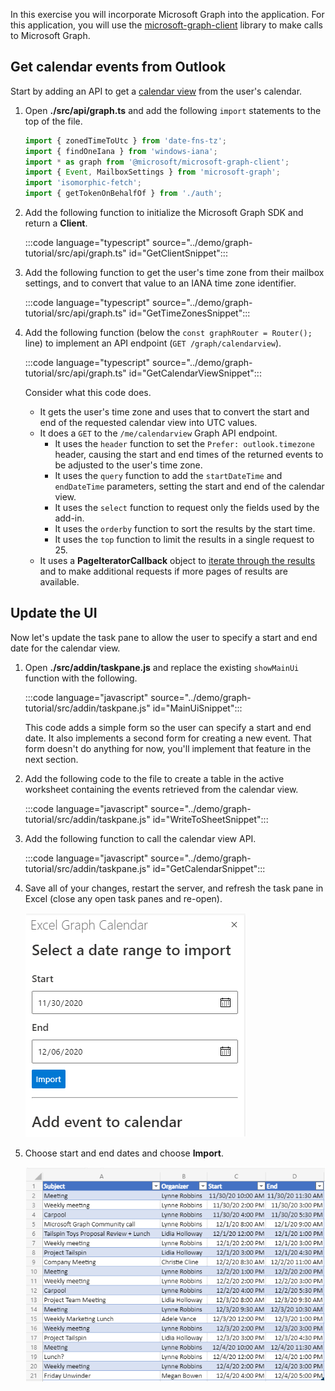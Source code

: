 <!-- markdownlint-disable MD002 MD041 -->

In this exercise you will incorporate Microsoft Graph into the application. For this application, you will use the [microsoft-graph-client](https://github.com/microsoftgraph/msgraph-sdk-javascript) library to make calls to Microsoft Graph.

## Get calendar events from Outlook

Start by adding an API to get a [calendar view](https://docs.microsoft.com/graph/api/user-list-calendarview) from the user's calendar.

1. Open **./src/api/graph.ts** and add the following `import` statements to the top of the file.

    ```typescript
    import { zonedTimeToUtc } from 'date-fns-tz';
    import { findOneIana } from 'windows-iana';
    import * as graph from '@microsoft/microsoft-graph-client';
    import { Event, MailboxSettings } from 'microsoft-graph';
    import 'isomorphic-fetch';
    import { getTokenOnBehalfOf } from './auth';
    ```

1. Add the following function to initialize the Microsoft Graph SDK and return a **Client**.

    :::code language="typescript" source="../demo/graph-tutorial/src/api/graph.ts" id="GetClientSnippet":::

1. Add the following function to get the user's time zone from their mailbox settings, and to convert that value to an IANA time zone identifier.

    :::code language="typescript" source="../demo/graph-tutorial/src/api/graph.ts" id="GetTimeZonesSnippet":::

1. Add the following function (below the `const graphRouter = Router();` line) to implement an API endpoint (`GET /graph/calendarview`).

    :::code language="typescript" source="../demo/graph-tutorial/src/api/graph.ts" id="GetCalendarViewSnippet":::

    Consider what this code does.

    - It gets the user's time zone and uses that to convert the start and end of the requested calendar view into UTC values.
    - It does a `GET` to the `/me/calendarview` Graph API endpoint.
        - It uses the `header` function to set the `Prefer: outlook.timezone` header, causing the start and end times of the returned events to be adjusted to the user's time zone.
        - It uses the `query` function to add the `startDateTime` and `endDateTime` parameters, setting the start and end of the calendar view.
        - It uses the `select` function to request only the fields used by the add-in.
        - It uses the `orderby` function to sort the results by the start time.
        - It uses the `top` function to limit the results in a single request to 25.
    - It uses a **PageIteratorCallback** object to [iterate through the results](https://docs.microsoft.com/graph/sdks/paging) and to make additional requests if more pages of results are available.

## Update the UI

Now let's update the task pane to allow the user to specify a start and end date for the calendar view.

1. Open **./src/addin/taskpane.js** and replace the existing `showMainUi` function with the following.

    :::code language="javascript" source="../demo/graph-tutorial/src/addin/taskpane.js" id="MainUiSnippet":::

    This code adds a simple form so the user can specify a start and end date. It also implements a second form for creating a new event. That form doesn't do anything for now, you'll implement that feature in the next section.

1. Add the following code to the file to create a table in the active worksheet containing the events retrieved from the calendar view.

    :::code language="javascript" source="../demo/graph-tutorial/src/addin/taskpane.js" id="WriteToSheetSnippet":::

1. Add the following function to call the calendar view API.

    :::code language="javascript" source="../demo/graph-tutorial/src/addin/taskpane.js" id="GetCalendarSnippet":::

1. Save all of your changes, restart the server, and refresh the task pane in Excel (close any open task panes and re-open).

    ![A screenshot of the import form](images/get-calendar-view-ui.png)

1. Choose start and end dates and choose **Import**.

    ![A screenshot of the table of events](images/calendar-view-table.png)
